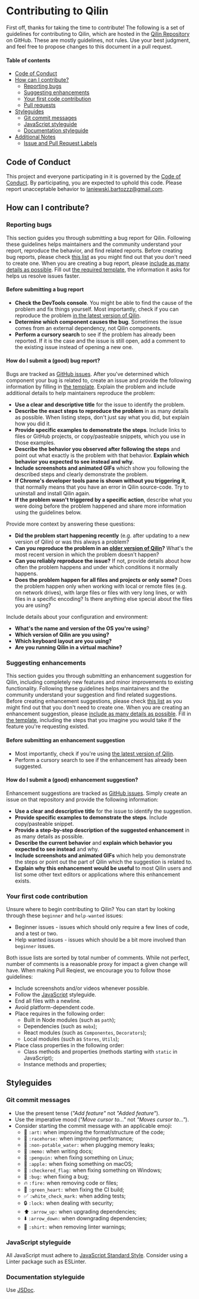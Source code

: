 # Contributing to Qilin

First off, thanks for taking the time to contribute! The following is a set of guidelines for contributing to Qilin, which are hosted in the [Qilin Repository](https://github.com/Bartozzz/Qilin) on GitHub. These are mostly guidelines, not rules. Use your best judgment, and feel free to propose changes to this document in a pull request.

#### Table of contents

* [Code of Conduct](#code-of-conduct)
* [How can I contribute?](#how-can-i-contribute)
  * [Reporting bugs](#reporting-bugs)
  * [Suggesting enhancements](#suggesting-enhancements)
  * [Your first code contribution](#your-first-code-contribution)
  * [Pull requests](#pull-requests)
* [Styleguides](#styleguides)
  * [Git commit messages](#git-commit-messages)
  * [JavaScript styleguide](#javascript-styleguide)
  * [Documentation styleguide](#documentation-styleguide)
* [Additional Notes](#additional-notes)
  * [Issue and Pull Request Labels](#issue-and-pull-request-labels)

## Code of Conduct

This project and everyone participating in it is governed by the [Code of Conduct](CODE_OF_CONDUCT.md). By participating, you are expected to uphold this code. Please report unacceptable behavior to [laniewski.bartozzz@gmail.com](mailto:laniewski.bartozzz@gmail.com).

## How can I contribute?

### Reporting bugs

This section guides you through submitting a bug report for Qilin. Following these guidelines helps maintainers and the community understand your report, reproduce the behavior, and find related reports. Before creating bug reports, please check [this list](#before-submitting-a-bug-report) as you might find out that you don't need to create one. When you are creating a bug report, please [include as many details as possible](#how-do-i-submit-a-good-bug-report). Fill out [the required template](ISSUE_TEMPLATE.md), the information it asks for helps us resolve issues faster.

#### Before submitting a bug report

* **Check the DevTools console**. You might be able to find the cause of the problem and fix things yourself. Most importantly, check if you can reproduce the problem [in the latest version of Qilin](https://github.com/Bartozzz/Qilin/releases).
* **Determine which component causes the bug**. Sometimes the issue comes from an external dependency, not Qilin components.
* **Perform a cursory search** to see if the problem has already been reported. If it is the case and the issue is still open, add a comment to the existing issue instead of opening a new one.

#### How do I submit a (good) bug report?

Bugs are tracked as [GitHub issues](https://guides.github.com/features/issues/). After you've determined which component your bug is related to, create an issue and provide the following information by filling in [the template](ISSUE_TEMPLATE.md). Explain the problem and include additional details to help maintainers reproduce the problem:

* **Use a clear and descriptive title** for the issue to identify the problem.
* **Describe the exact steps to reproduce the problem** in as many details as possible. When listing steps, don't just say what you did, but explain how you did it.
* **Provide specific examples to demonstrate the steps**. Include links to files or GitHub projects, or copy/pasteable snippets, which you use in those examples.
* **Describe the behavior you observed after following the steps** and point out what exactly is the problem with that behavior. **Explain which behavior you expected to see instead and why.**
* **Include screenshots and animated GIFs** which show you following the described steps and clearly demonstrate the problem.
* **If Chrome's developer tools pane is shown without you triggering it**, that normally means that you have an error in Qilin source-code. Try to uninstall and install Qilin again.
* **If the problem wasn't triggered by a specific action**, describe what you were doing before the problem happened and share more information using the guidelines below.

Provide more context by answering these questions:

* **Did the problem start happening recently** (e.g. after updating to a new version of Qilin) or was this always a problem?
* **Can you reproduce the problem in an [older version of Qilin](https://github.com/Bartozzz/Qilin/releases)?** What's the most recent version in which the problem doesn't happen?
* **Can you reliably reproduce the issue?** If not, provide details about how often the problem happens and under which conditions it normally happens.
* **Does the problem happen for all files and projects or only some?** Does the problem happen only when working with local or remote files (e.g. on network drives), with large files or files with very long lines, or with files in a specific encoding? Is there anything else special about the files you are using?

Include details about your configuration and environment:

* **What's the name and version of the OS you're using**?
* **Which version of Qilin are you using?**
* **Which keyboard layout are you using?**
* **Are you running Qilin in a virtual machine?**

### Suggesting enhancements

This section guides you through submitting an enhancement suggestion for Qilin, including completely new features and minor improvements to existing functionality. Following these guidelines helps maintainers and the community understand your suggestion and find related suggestions. Before creating enhancement suggestions, please check [this list](#before-submitting-an-enhancement-suggestion) as you might find out that you don't need to create one. When you are creating an enhancement suggestion, please [include as many details as possible](#how-do-i-submit-a-good-enhancement-suggestion). Fill in [the template](ISSUE_TEMPLATE.md), including the steps that you imagine you would take if the feature you're requesting existed.

#### Before submitting an enhancement suggestion

* Most importantly, check if you're using [the latest version of Qilin](https://github.com/Bartozzz/Qilin/releases).
* Perform a cursory search to see if the enhancement has already been suggested.

#### How do I submit a (good) enhancement suggestion?

Enhancement suggestions are tracked as [GitHub issues](https://guides.github.com/features/issues/). Simply create an issue on that repository and provide the following information:

* **Use a clear and descriptive title** for the issue to identify the suggestion.
* **Provide specific examples to demonstrate the steps**. Include copy/pasteable snippet.
* **Provide a step-by-step description of the suggested enhancement** in as many details as possible.
* **Describe the current behavior** and **explain which behavior you expected to see instead** and why.
* **Include screenshots and animated GIFs** which help you demonstrate the steps or point out the part of Qilin which the suggestion is related to.
* **Explain why this enhancement would be useful** to most Qilin users and list some other text editors or applications where this enhancement exists.

### Your first code contribution

Unsure where to begin contributing to Qilin? You can start by looking through these `beginner` and `help-wanted` issues:

* Beginner issues - issues which should only require a few lines of code, and a test or two.
* Help wanted issues - issues which should be a bit more involved than `beginner` issues.

Both issue lists are sorted by total number of comments. While not perfect, number of comments is a reasonable proxy for impact a given change will have. When making Pull Reqiest, we encourage you to follow those guidelines:

* Include screenshots and/or videos whenever possible.
* Follow the [JavaScript](#javascript-styleguide) styleguide.
* End all files with a newline.
* Avoid platform-dependent code.
* Place requires in the following order:
    * Built in Node modules (such as `path`);
    * Dependencies (such as `mobx`);
    * React modules (such as `Componentes`, `Decorators`);
    * Local modules (such as `Stores`, `Utils`);
* Place class properties in the following order:
    * Class methods and properties (methods starting with `static` in JavaScript);
    * Instance methods and properties;

## Styleguides

### Git commit messages

* Use the present tense (*"Add feature"* not *"Added feature"*).
* Use the imperative mood (*"Move cursor to..."* not *"Moves cursor to..."*).
* Consider starting the commit message with an applicable emoji:
    * :art: `:art:` when improving the format/structure of the code;
    * :racehorse: `:racehorse:` when improving performance;
    * :non-potable_water: `:non-potable_water:` when plugging memory leaks;
    * :memo: `:memo:` when writing docs;
    * :penguin: `:penguin:` when fixing something on Linux;
    * :apple: `:apple:` when fixing something on macOS;
    * :checkered_flag: `:checkered_flag:` when fixing something on Windows;
    * :bug: `:bug:` when fixing a bug;
    * :fire: `:fire:` when removing code or files;
    * :green_heart: `:green_heart:` when fixing the CI build;
    * :white_check_mark: `:white_check_mark:` when adding tests;
    * :lock: `:lock:` when dealing with security;
    * :arrow_up: `:arrow_up:` when upgrading dependencies;
    * :arrow_down: `:arrow_down:` when downgrading dependencies;
    * :shirt: `:shirt:` when removing linter warnings;

### JavaScript styleguide

All JavaScript must adhere to [JavaScript Standard Style](http://standardjs.com/). Consider using a Linter package such as ESLinter.

### Documentation styleguide

Use [JSDoc](http://usejsdoc.org/).
